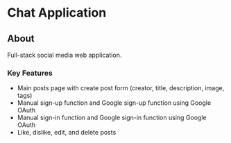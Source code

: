 # Chat Application

## About
Full-stack social media web application. 

### Key Features
- Main posts page with create post form (creator, title, description, image, tags)
- Manual sign-up function and Google sign-up function using Google OAuth
- Manual sign-in function and Google sign-in function using Google OAuth
- Like, dislike, edit, and delete posts
